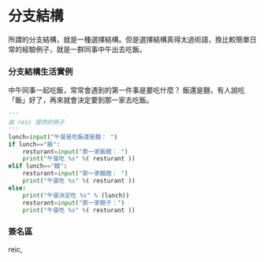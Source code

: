 # 分支結構

所謂的分支結構，就是一種選擇結構。但是選擇結構真得太過術語，換比較簡單日常的經驗例子，就是一群同事中午出去吃飯。

### 分支結構生活實例

中午同事一起吃飯，常常會遇到的第一件事是要吃什麼？ 飯還是麵，有人說吃「飯」好了，再來就會決定要到那一家去吃飯。

```Python
'''
由 reic 提供的例子
'''
lunch=input("午餐是吃飯還是麵： ")
if lunch=="飯":
    resturant=input("那一家飯館： ")
    print("午餐吃 %s" %( resturant ))
elif lunch=="麵":
    resturant=input("那一家麵館： ")
    print("午餐吃 %s" %( resturant ))
else:
    print("午餐決定吃 %s" % (lunch))
    resturant=input("那一家館子：")
    print("午餐吃 %s" %( resturant ))
```    



### 簽名區

reic, 